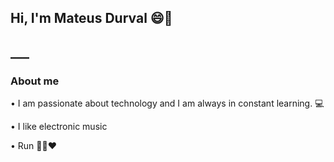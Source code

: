 <h2>Hi, I'm Mateus Durval 😄👋<h2>
___

<!--
**mateusdurval/mateusdurval** is a ✨ _special_ ✨ repository because its `README.md` (this file) appears on your GitHub profile.

Here are some ideas to get you started:

🔭 I’m currently working on ...
- 🌱 I’m currently learning ...
- 👯 I’m looking to collaborate on ...
- 🤔 I’m looking for help with ...
- 💬 Ask me about ...
- 📫 How to reach me: ...
- 😄 Pronouns: ...
- ⚡ Fun fact: ...
-->

<h3>About me</h3>

<div>
  <p> • I am passionate about technology and I am always in constant learning. 💻 </p>
  <p> • I like electronic music </p>
  <p> • Run 🏃‍♂❤ </p>
</div>
